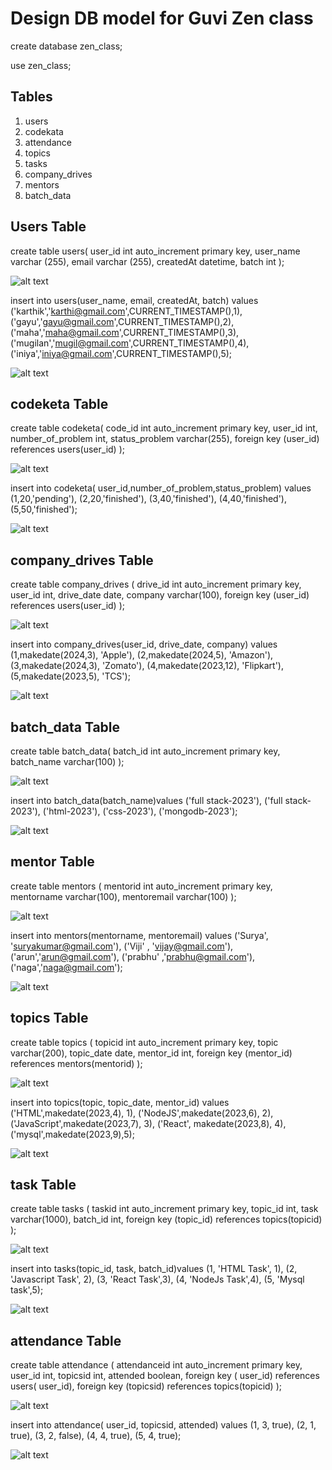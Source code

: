 # Design DB model for Guvi Zen class

create database zen_class;

use zen_class;

## Tables
1. users
2. codekata
3. attendance
4. topics
5. tasks
6. company_drives
7. mentors
8. batch_data

## Users Table
create table users(
    user_id int auto_increment primary key,
    user_name varchar (255),
    email varchar (255),
    createdAt datetime,
    batch int
);

![alt text](image.png)

insert into users(user_name, email, createdAt, batch) values
('karthik','karthi@gmail.com',CURRENT_TIMESTAMP(),1),
('gayu','gayu@gmail.com',CURRENT_TIMESTAMP(),2),
('maha','maha@gmail.com',CURRENT_TIMESTAMP(),3),
('mugilan','mugil@gmail.com',CURRENT_TIMESTAMP(),4),
('iniya','iniya@gmail.com',CURRENT_TIMESTAMP(),5);

![alt text](image-1.png)

## codeketa Table
create table codeketa(
code_id int auto_increment primary key,
user_id int,
number_of_problem int,
status_problem varchar(255),
foreign key (user_id) references users(user_id)
);

![alt text](image-2.png)

insert into codeketa( user_id,number_of_problem,status_problem) values
(1,20,'pending'),
(2,20,'finished'),
(3,40,'finished'),
(4,40,'finished'),
(5,50,'finished');

![alt text](image-3.png)

## company_drives Table
create table company_drives (
drive_id int auto_increment primary key,
user_id int,
drive_date date,
company varchar(100),
foreign key (user_id) references users(user_id)
);

![alt text](image-4.png)

insert into company_drives(user_id, drive_date, company) values
(1,makedate(2024,3), 'Apple'),
(2,makedate(2024,5), 'Amazon'),
(3,makedate(2024,3), 'Zomato'),
(4,makedate(2023,12), 'Flipkart'),
(5,makedate(2023,5), 'TCS');

![alt text](image-5.png)

## batch_data Table
create table batch_data(
batch_id int auto_increment primary key,
batch_name varchar(100)
);

![alt text](image-6.png)

insert into batch_data(batch_name)values
('full stack-2023'),
('full stack-2023'),
('html-2023'),
('css-2023'),
('mongodb-2023');

![alt text](image-7.png)

## mentor Table
create table mentors (
mentorid int auto_increment primary key,
mentorname varchar(100),
mentoremail varchar(100)
);

![alt text](image-9.png)

insert into mentors(mentorname, mentoremail) values
('Surya', 'suryakumar@gmail.com'),
('Viji' , 'vijay@gmail.com'),
('arun','arun@gmail.com'),
('prabhu' ,'prabhu@gmail.com'),
('naga','naga@gmail.com');

![alt text](image-8.png)

## topics Table
create table topics (
topicid int auto_increment primary key,
topic varchar(200),
topic_date date,
mentor_id int,
foreign key (mentor_id) references mentors(mentorid)
);

![alt text](image-11.png)

insert into topics(topic, topic_date, mentor_id) values
('HTML',makedate(2023,4), 1),
('NodeJS',makedate(2023,6), 2),
('JavaScript',makedate(2023,7), 3),
('React', makedate(2023,8), 4),
('mysql',makedate(2023,9),5);

![alt text](image-10.png)

## task Table
create table tasks (
taskid int auto_increment primary key,
topic_id int,
task varchar(1000),
batch_id int,
foreign key (topic_id) references topics(topicid)
);

![alt text](image-12.png)

insert into tasks(topic_id, task, batch_id)values
(1, 'HTML Task', 1),
(2, 'Javascript Task', 2),
(3, 'React Task',3),
(4, 'NodeJs Task',4),
(5, 'Mysql task',5);

![alt text](image-13.png)

## attendance Table
create table attendance (
attendanceid int auto_increment primary key,
user_id int,
topicsid int,
attended boolean,
foreign key ( user_id) references users( user_id),
foreign key (topicsid) references topics(topicid)
);

![alt text](image-14.png)

insert into attendance( user_id, topicsid, attended) values
(1, 3, true),
(2, 1, true),
(3, 2, false),
(4, 4, true),
(5, 4, true);

![alt text](image-15.png)